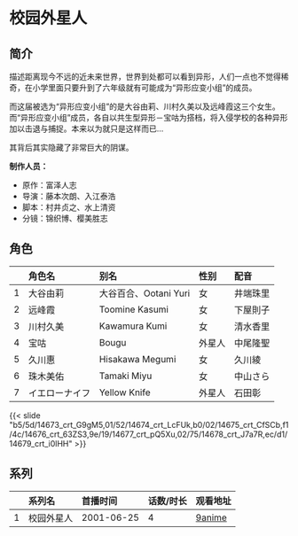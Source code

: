 # 校园外星人


## 简介

描述距离现今不远的近未来世界，世界到处都可以看到异形，人们一点也不觉得稀奇，在小学里面只要升到了六年级就有可能成为“异形应变小组”的成员。

而这届被选为“异形应变小组”的是大谷由莉、川村久美以及远峰霞这三个女生。而“异形应变小组”成员，各自以共生型异形－宝咕为搭档，将入侵学校的各种异形加以击退与捕捉。本来以为就只是这样而已...

其背后其实隐藏了非常巨大的阴谋。

**制作人员：**
- 原作：富泽人志
- 导演：藤本次朗、入江泰浩
- 脚本：村井贞之、水上清资
- 分镜：锦织博、樱美胜志

## 角色

|     |   角色名   |   别名  | 性别 |  配音  |
|:--- |:------  |:----      |:---  |:--   |
| 1 | 大谷由莉 | 大谷百合、Ootani Yuri | 女 | 井端珠里 |
| 2 | 远峰霞 | Toomine Kasumi | 女 | 下屋則子 |
| 3 | 川村久美 | Kawamura Kumi | 女 | 清水香里 |
| 4 | 宝咕 | Bougu | 外星人 | 中尾隆聖 |
| 5 | 久川惠 | Hisakawa Megumi | 女 | 久川綾 |
| 6 | 珠木美佑 | Tamaki Miyu | 女 | 中山さら |
| 7 | イエローナイフ | Yellow Knife | 外星人 | 石田彰 |

{{< slide "b5/5d/14673_crt_G9gM5,01/52/14674_crt_LcFUk,b0/02/14675_crt_CfSCb,f1/4c/14676_crt_63ZS3,9e/19/14677_crt_pQ5Xu,02/75/14678_crt_J7a7R,ec/d1/14679_crt_i0lHH" >}}

## 系列

|     |   系列名   |   首播时间  | 话数/时长  | 观看地址 |
|:---  |:------    |:----      |:---       |:---  |
| 1 | 校园外星人 | 2001-06-25 | 4 | [9anime](https://9anime.to/watch/alien-9.9zkq)  |

